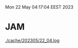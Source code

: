 Mon 22 May 04:17:04 EEST 2023
# JAM
<a href='./cache/202305/22_04.log'>./cache/202305/22_04.log</a>
